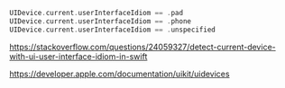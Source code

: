 

```swift
UIDevice.current.userInterfaceIdiom == .pad
UIDevice.current.userInterfaceIdiom == .phone
UIDevice.current.userInterfaceIdiom == .unspecified
```


https://stackoverflow.com/questions/24059327/detect-current-device-with-ui-user-interface-idiom-in-swift


https://developer.apple.com/documentation/uikit/uidevices